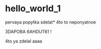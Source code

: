 # hello_world_1
pervaya popytka sdelat* 4to to neponyatnoe

3DAPOBA 6AHDUT61 !

4to ya zdelal aaaa
 
